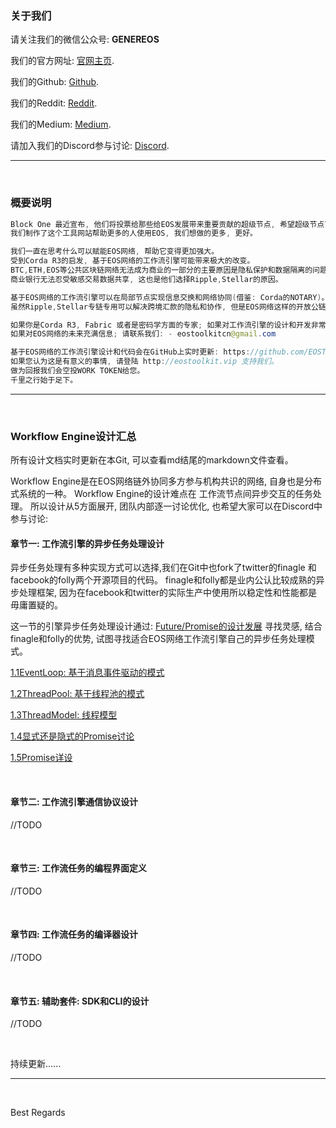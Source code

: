 ### 关于我们

<p>
  请关注我们的微信公众号: <strong>GENEREOS</strong>
</p>
<p>
  我们的官方网址: <a href="http://eostoolkit.vip">官网主页</a>.
</p>
<p>
  我们的Github: <a href="https://github.com/EOSToolKitCN">Github</a>.
</p>
<p>
  我们的Reddit: <a href="https://www.reddit.com/user/GENEREOS-CN">Reddit</a>.
</p>
<p>
  我们的Medium: <a href="https://medium.com/@eostoolkitcn">Medium</a>.
</p>
<p>
  请加入我们的Discord参与讨论: <a href="https://discord.gg/zBHJQA6">Discord</a>.
</p>

----

<br>

### 概要说明

```java
Block One 最近宣布, 他们将投票给那些给EOS发展带来重要贡献的超级节点, 希望超级节点可以对EOS生态发展持续做出贡献。
我们制作了这个工具网站帮助更多的人使用EOS, 我们想做的更多, 更好。
```

```java
我们一直在思考什么可以赋能EOS网络, 帮助它变得更加强大。
受到Corda R3的启发, 基于EOS网络的工作流引擎可能带来极大的改变。
BTC,ETH,EOS等公共区块链网络无法成为商业的一部分的主要原因是隐私保护和数据隔离的问题。
商业银行无法忍受敏感交易数据共享, 这也是他们选择Ripple,Stellar的原因。
```

```java
基于EOS网络的工作流引擎可以在局部节点实现信息交换和网络协同(借鉴: Corda的NOTARY)。
虽然Ripple,Stellar专链专用可以解决跨境汇款的隐私和协作, 但是EOS网络这样的开放公链在未来才有更大的可能性。
````

```java
如果你是Corda R3, Fabric 或者是密码学方面的专家; 如果对工作流引擎的设计和开发非常感兴趣;
如果对EOS网络的未来充满信息; 请联系我们: - eostoolkitcn@gmail.com
```

```java
基于EOS网络的工作流引擎设计和代码会在GitHub上实时更新: https://github.com/EOSToolKitCN
如果您认为这是有意义的事情, 请登陆 http://eostoolkit.vip 支持我们。
做为回报我们会空投WORK TOKEN给您。
千里之行始于足下。
```

----

<br>

### Workflow Engine设计汇总

所有设计文档实时更新在本Git, 可以查看md结尾的markdown文件查看。

Workflow Engine是在EOS网络链外协同多方参与机构共识的网络, 自身也是分布式系统的一种。
Workflow Engine的设计难点在 工作流节点间异步交互的任务处理。
所以设计从5方面展开, 团队内部逐一讨论优化, 也希望大家可以在Discord中参与讨论:

#### 章节一: 工作流引擎的异步任务处理设计

异步任务处理有多种实现方式可以选择,我们在Git中也fork了twitter的finagle 和 facebook的folly两个开源项目的代码。
finagle和folly都是业内公认比较成熟的异步处理框架, 因为在facebook和twitter的实际生产中使用所以稳定性和性能都是毋庸置疑的。

这一节的引擎异步任务处理设计通过: [Future/Promise的设计发展](http://dist-prog-book.com/chapter/2/futures.html) 寻找灵感, 结合finagle和folly的优势, 试图寻找适合EOS网络工作流引擎自己的异步任务处理模式。


[1.1EventLoop: 基于消息事件驱动的模式](https://github.com/EOSToolKitCN/workflow-design/blob/master/EventLoop.md)

[1.2ThreadPool: 基于线程池的模式](https://github.com/EOSToolKitCN/Workflow-Design/blob/master/ThreadPool.md)

[1.3ThreadModel: 线程模型](https://github.com/EOSToolKitCN/Workflow-Design/blob/master/ThreadModel.md)

[1.4显式还是隐式的Promise讨论](https://github.com/EOSToolKitCN/Workflow-Design/blob/master/Implicit%20vs.%20Explicit%20Promises.md)

[1.5Promise详设](https://github.com/EOSToolKitCN/Workflow-Design/blob/master/Promise%20Pipelining.md)


<br>

#### 章节二: 工作流引擎通信协议设计

//TODO

<br>

#### 章节三: 工作流任务的编程界面定义


//TODO

<br>

#### 章节四: 工作流任务的编译器设计

//TODO

<br>

#### 章节五: 辅助套件: SDK和CLI的设计

//TODO


<br>

持续更新......

----

<br>

Best Regards
